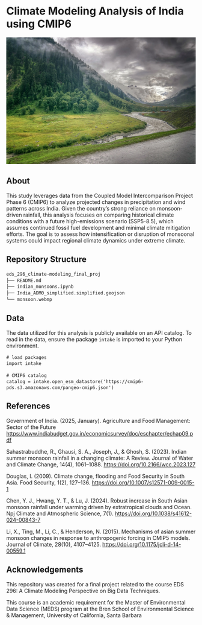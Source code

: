 # Climate Modeling Analysis of India using CMIP6
![](monsoon.webp)

## About
This study leverages data from the Coupled Model Intercomparison Project Phase 6 (CMIP6) to analyze projected changes in precipitation and wind patterns across India. Given the country’s strong reliance on monsoon-driven rainfall, this analysis focuses on comparing historical climate conditions with a future high-emissions scenario (SSP5-8.5), which assumes continued fossil fuel development and minimal climate mitigation efforts. The goal is to assess how intensification or disruption of monsoonal systems could impact regional climate dynamics under extreme climate.

## Repository Structure
```bash
eds_296_climate-modeling_final_proj
├── README.md
├── indian_monsoons.ipynb
├── India_ADM0_simplified.simplified.geojson
└── monsoon.webmp
```

## Data
The data utilized for this analysis is publicly available on an API catalog. To read in the data, ensure the package `intake` is imported to your Python environment.

```{python}
# load packages
import intake

# CMIP6 catalog
catalog = intake.open_esm_datastore('https://cmip6-pds.s3.amazonaws.com/pangeo-cmip6.json')
```

## References
Government of India. (2025, January). Agriculture and Food Management: Sector of the Future https://www.indiabudget.gov.in/economicsurvey/doc/eschapter/echap09.pdf

Sahastrabuddhe, R., Ghausi, S. A., Joseph, J., & Ghosh, S. (2023). Indian summer monsoon rainfall in a changing climate: A Review. Journal of Water and Climate Change, 14(4), 1061–1088. https://doi.org/10.2166/wcc.2023.127

Douglas, I. (2009). Climate change, flooding and Food Security in South Asia. Food Security, 1(2), 127–136. https://doi.org/10.1007/s12571-009-0015-1

Chen, Y. J., Hwang, Y. T., & Lu, J. (2024). Robust increase in South Asian monsoon rainfall under warming driven by extratropical clouds and Ocean. Npj Climate and Atmospheric Science, 7(1). https://doi.org/10.1038/s41612-024-00843-7

Li, X., Ting, M., Li, C., & Henderson, N. (2015). Mechanisms of asian summer monsoon changes in response to anthropogenic forcing in CMIP5 models. Journal of Climate, 28(10), 4107–4125. https://doi.org/10.1175/jcli-d-14-00559.1

## Acknowledgements
This repository was created for a final project related to the course EDS 296: A Climate Modeling Perspective on Big Data Techniques.

This course is an academic requirement for the Master of Environmental Data Science (MEDS) program at the Bren School of Environmental Science & Management, University of California, Santa Barbara
